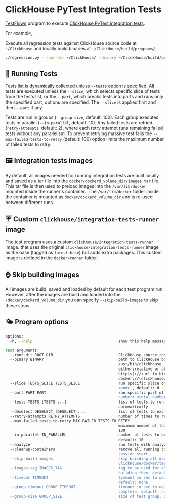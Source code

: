 # ClickHouse PyTest Integration Tests

[TestFlows](https://testflows.com) program to execute [ClickHouse PyTest integration tests](https://github.com/ClickHouse/ClickHouse/tree/master/tests/integration).

For example,

Execute all regression tests against ClickHouse source code at `~/ClickHouse` and locally build binaries at `~/ClickHouse/build/programs/`.
 
```bash
./regression.py --root-dir ~/ClickHouse/ --binary ~/ClickHouse/build/programs/clickhouse --log test.log
```

## 🏃 Running Tests

Tests list is dynamically collected unless `--tests` option is specified. All tests are executed
unless the `--slice`, which selects specific slice of tests from the tests list, or the `--part`, which breaks tests into parts and runs only the specified part,
options are specified. The `--slice` is applied first and then `--part` if any.

Tests are run in groups (`--group-size`, default: 100). Each group executes tests in parallel (`--in-parallel`, default: 10).
Any failed tests are retried (`retry-attempts`, default: 2), where each retry attempt runs remaining failed tests without any parallelism.
To prevent retrying massive test fails the `--max-failed-tests-to-retry` (default: 100) option limits the maximum number of failed tests to retry.

## 🖼 Integration tests images

By default, all images needed for running integration tests are built locally and
saved as a tar file into the `docker/dockerd_volume_dir/images.tar` file.
This tar file is then used to preload images into the `/var/lib/docker` mounted inside the
runner's container.  The `/var/lib/docker` folder inside the container is mounted as `docker/dockerd_volume_dir` and is re-used between different runs.

## ☔ Custom `clickhouse/integration-tests-runner` image

The test program uses a custom `clickhouse/integration-tests-runner` image.
that uses the original `clickhouse/integration-tests-runner` image as the base (tagged as `latest.base`)
but adds extra packages. This custom image is defined in the `docker/runner` folder.

## ⌚ Skip building images

All images are build, saved and loaded by default for each test program run. However, after the images are build and
loaded into the `/docker/dockerd_volume_dir` you can specify `--skip-build-images` to skip these steps.

## 🌤 Program options

```bash
options:
  -h, --help                                      show this help message and exit

test arguments:
  --root-dir ROOT_DIR                             ClickHouse source root directory
  --binary BINARY                                 path to ClickHouse binary, default:
                                                  /usr/bin/clickhouse. The path can be
                                                  either:relative or absolute file path,
                                                  http[s]://<url_to_binary_or_deb_package>, or
                                                  docker://<clickhouse/docker_image:tag>
  --slice TESTS_SLICE TESTS_SLICE                 run specific slice of tests specified as '<start>
                                                  <end>', default: 0 -1
  --part PART PART                                run specific part of tests specified as '<part
                                                  number> <total number of parts>', default: 0 1
  --tests TESTS [TESTS ...]                       list of tests to run, default: collect all tests
                                                  automatically
  --deselect DESELECT [DESELECT ...]              list of tests to exclude from the tests list
  --retry-attempts RETRY_ATTEMPTS                 number of times to retry failed tests, default: 2
  --max-failed-tests-to-retry MAX_FAILED_TESTS_TO_RETRY
                                                  maximum number of failed tests to retry, default:
                                                  100
  --in-parallel IN_PARALLEL                       number of tests to be executed in parallel,
                                                  default: 10
  --analyzer                                      run tests with analyzer enabled
  --cleanup-containers                            remove all running containers on runner's test
                                                  session start
  --skip-build-images                             skip building all docker images inside the
                                                  ClickHouse/docker/test/integration folder
  --images-tag IMAGES_TAG                         tag to be used for all docker images or when
                                                  building them, default: latest
  --timeout TIMEOUT                               timeout in sec to wait for tests to complete,
                                                  default: none
  --group-timeout GROUP_TIMEOUT                   timeout in sec to wait for a group of tests to
                                                  complete, default: none
  --group-size GROUP_SIZE                         size of test group, default: 100
```
